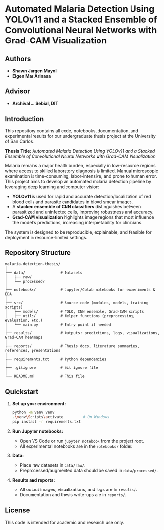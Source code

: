 # Automated Malaria Detection Using YOLOv11 and a Stacked Ensemble of Convolutional Neural Networks with Grad-CAM Visualization

## Authors

* **Shawn Jurgen Mayol**
* **Elgen Mar Arinasa**

## Advisor

* **Archival J. Sebial, DIT**

## Introduction

This repository contains all code, notebooks, documentation, and experimental results for our undergraduate thesis project at the University of San Carlos.

**Thesis Title:**
*Automated Malaria Detection Using YOLOv11 and a Stacked Ensemble of Convolutional Neural Networks with Grad-CAM Visualization*

Malaria remains a major health burden, especially in low-resource regions where access to skilled laboratory diagnosis is limited. Manual microscopic examination is time-consuming, labor-intensive, and prone to human error. This project aims to develop an automated malaria detection pipeline by leveraging deep learning and computer vision:

* **YOLOv11** is used for rapid and accurate detection/localization of red blood cells and parasite candidates in blood smear images.
* A **stacked ensemble of CNN classifiers** distinguishes between parasitized and uninfected cells, improving robustness and accuracy.
* **Grad-CAM visualization** highlights image regions that most influence the model's predictions, increasing interpretability for clinicians.

The system is designed to be reproducible, explainable, and feasible for deployment in resource-limited settings.

## Repository Structure

```
malaria-detection-thesis/
│
├── data/                # Datasets
│   ├── raw/
│   └── processed/
│
├── notebooks/           # Jupyter/Colab notebooks for experiments & EDA
│
├── src/                 # Source code (modules, models, training scripts)
│   ├── models/          # YOLO, CNN ensemble, Grad-CAM scripts
│   ├── utils/           # Helper functions (preprocessing, evaluation, etc.)
│   └── main.py          # Entry point if needed
│
├── results/             # Outputs: predictions, logs, visualizations, Grad-CAM heatmaps
│
├── reports/             # Thesis docs, literature summaries, references, presentations
│
├── requirements.txt     # Python dependencies
│
├── .gitignore           # Git ignore file
│
└── README.md            # This file
```

## Quickstart

1. **Set up your environment:**

   ```bash
   python -m venv venv
   .\venv\Scripts\activate         # On Windows
   pip install -r requirements.txt
   ```

2. **Run Jupyter notebooks:**

   * Open VS Code or run `jupyter notebook` from the project root.
   * All experimental notebooks are in the `notebooks/` folder.

3. **Data:**

   * Place raw datasets in `data/raw/`.
   * Preprocessed/augmented data should be saved in `data/processed/`.

4. **Results and reports:**

   * All output images, visualizations, and logs are in `results/`.
   * Documentation and thesis write-ups are in `reports/`.

## License

This code is intended for academic and research use only.
